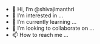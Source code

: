- 👋 Hi, I’m @shivajimanthri
- 👀 I’m interested in ...
- 🌱 I’m currently learning ...
- 💞️ I’m looking to collaborate on ...
- 📫 How to reach me ...

<!---
shivajimanthri/shivajimanthri is a ✨ special ✨ repository because its `README.md` (this file) appears on your GitHub profile.
You can click the Preview link to take a look at your changes.
--->
